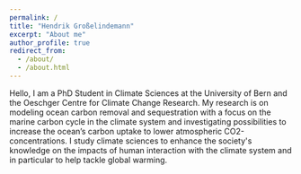 ```yaml
---
permalink: /
title: "Hendrik Großelindemann"
excerpt: "About me"
author_profile: true
redirect_from: 
  - /about/
  - /about.html
---
```


Hello, I am a PhD Student in Climate Sciences at the University of Bern and the Oeschger Centre for Climate Change Research. My research is on modeling ocean carbon removal and sequestration with a focus on the marine carbon cycle in the climate system and investigating possibilities to increase the ocean’s carbon uptake to lower atmospheric CO2-concentrations. I study climate sciences to enhance the society's knowledge on the impacts of human interaction with the climate system and in particular to help tackle global warming.

